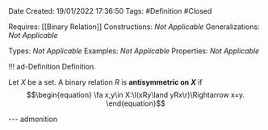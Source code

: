 <br />
<br />

Date Created: 19/01/2022 17:36:50
Tags: #Definition #Closed

Requires: [[Binary Relation]]
Constructions: _Not Applicable_
Generalizations: _Not Applicable_

Types: _Not Applicable_
Examples: _Not Applicable_ 
Properties: _Not Applicable_

!!! ad-Definition Definition.

Let $X$ be a set. A binary relation $R$ is **antisymmetric on $X$** if
$$\begin{equation}
    \fa x,y\in X:\l(xRy\land yRx\r)\Rightarrow x=y.
\end{equation}$$

--- admonition
